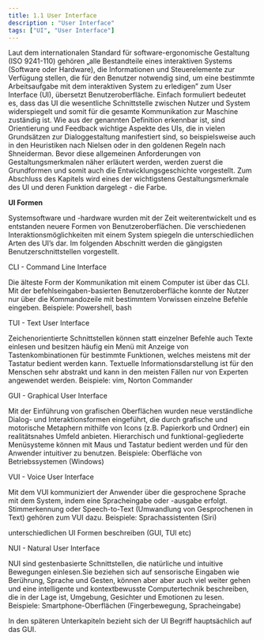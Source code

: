 ```yaml
---
title: 1.1 User Interface
description : "User Interface"
tags: ["UI", "User Interface"]
---
```


Laut dem internationalen Standard für software-ergonomische Gestaltung (ISO 9241-110) gehören „alle Bestandteile eines interaktiven Systems (Software oder Hardware), die Informationen und Steuerelemente zur Verfügung stellen, die für den Benutzer notwendig sind, um eine bestimmte Arbeitsaufgabe mit dem interaktiven System zu erledigen” zum User Interface (UI), übersetzt Benutzeroberfläche. Einfach formuliert bedeutet es, dass das UI die wesentliche Schnittstelle zwischen Nutzer und System widerspiegelt und somit für die gesamte Kommunikation zur Maschine zuständig ist. Wie aus der genannten Definition erkennbar ist, sind Orientierung und Feedback wichtige Aspekte des UIs, die in vielen Grundsätzen zur Dialoggestaltung manifestiert sind, so beispielsweise auch in den Heuristiken nach Nielsen oder in den goldenen Regeln nach Shneiderman. Bevor diese allgemeinen Anforderungen von Gestaltungsmerkmalen näher erläutert werden, werden zuerst die Grundformen und somit auch die Entwicklungsgeschichte vorgestellt. Zum Abschluss des Kapitels wird eines der wichtigstens Gestaltungsmerkmale des UI und deren Funktion dargelegt - die Farbe. 

__UI Formen__

Systemsoftware und -hardware wurden mit der Zeit weiterentwickelt und es entstanden neuere Formen von Benutzeroberflächen. Die verschiedenen Interaktionsmöglichkeiten mit einem System spiegeln die unterschiedlichen Arten des UI’s dar. Im folgenden Abschnitt werden die gängigsten Benutzerschnittstellen vorgestellt.

CLI - Command Line Interface

Die älteste Form der Kommunikation mit einem Computer ist über das CLI. Mit der befehlseingaben-basierten Benutzeroberfläche konnte der Nutzer nur über die Kommandozeile mit bestimmtem Vorwissen einzelne Befehle eingeben.
Beispiele: Powershell, bash

TUI - Text User Interface

Zeichenorientierte Schnittstellen können statt einzelner Befehle auch Texte einlesen und besitzen häufig ein Menü mit Anzeige von Tastenkombinationen für bestimmte Funktionen, welches meistens mit der Tastatur bedient werden kann. Textuelle Informationsdarstellung ist für den Menschen sehr abstrakt und kann in den meisten Fällen nur von Experten angewendet werden.
Beispiele: vim, Norton Commander

GUI - Graphical User Interface

Mit der Einführung von grafischen Oberflächen wurden neue verständliche Dialog- und Interaktionsformen eingeführt, die durch grafische und motorische Metaphern mithilfe von Icons (z.B. Papierkorb und Ordner) ein realitätsnahes Umfeld anbieten. Hierarchisch und funktional-gegliederte Menüsysteme können mit Maus und Tastatur bedient werden und für den Anwender intuitiver zu benutzen. 
Beispiele: Oberfläche von Betriebssystemen (Windows) 

VUI - Voice User Interface

Mit dem VUI kommuniziert der Anwender über die gesprochene Sprache mit dem System, indem eine Spracheingabe oder -ausgabe erfolgt. Stimmerkennung oder Speech-to-Text (Umwandlung von Gesprochenen in Text) gehören zum VUI dazu. 
Beispiele: Sprachassistenten (Siri)

unterschiedlichen UI Formen beschreiben (GUI, TUI etc)

NUI - Natural User Interface

NUI sind gestenbasierte Schnittstellen, die natürliche und intuitive Bewegungen einlesen.Sie beziehen sich auf sensorische Eingaben wie Berührung, Sprache und Gesten, können aber aber auch viel weiter gehen und eine intelligente und kontextbewusste Computertechnik beschreiben, die in der Lage ist, Umgebung, Gesichter und Emotionen zu lesen. 
Beispiele: Smartphone-Oberflächen (Fingerbewegung, Spracheingabe)

In den späteren Unterkapiteln bezieht sich der UI Begriff hauptsächlich auf das GUI. 